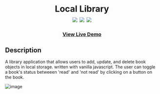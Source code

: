<div  align=center>
	<h1>Local Library 
	<br>
		<img src="https://img.shields.io/static/v1?label=&message=HTML&color=E34F26&style=for-the-badge&logo=HTML5&logoColor=white&logoWidth=&labelColor=&link=">
		<img src="https://img.shields.io/static/v1?label=&message=Javascript&color=F7DF1E&style=for-the-badge&logo=Javascript&logoColor=black&logoWidth=&labelColor=&link=">
    <img src="https://img.shields.io/badge/css3-%231572B6.svg?style=for-the-badge&logo=css3&logoColor=white">
		<br>
	</h1>
	<h3><b><a href="https://interactive-library.vercel.app/">View Live Demo</a></b></h3>
</div>

## Description

A library application that allows users to add, update, and delete book objects in local storage.  written with vanilla javascript. The user can toggle a book's status betweeen 'read' and 'not read' by clicking on a button on the book.  

![image](https://github.com/macaroonforu/Interactive-Library/assets/121368271/a5b59053-f1de-4cd1-bce1-7be68afe9405)


